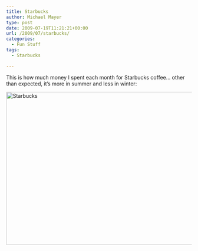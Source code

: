 ```yaml
---
title: Starbucks
author: Michael Mayer
type: post
date: 2009-07-19T11:21:21+00:00
url: /2009/07/starbucks/
categories:
  - Fun Stuff
tags:
  - Starbucks

---
```

This is how much money I spent each month for Starbucks coffee&#8230; other than expected, it&#8217;s more in summer and less in winter:

<img class="size-full wp-image-1004 alignnone" title="Starbucks" src="https://blog.liquidbytes.net/wp-content/uploads/2009/07/starbucks.png" alt="Starbucks" width="550" height="415" srcset="/wp-content/uploads/2009/07/starbucks.png 550w, /wp-content/uploads/2009/07/starbucks-500x377.png 500w" sizes="(max-width: 550px) 100vw, 550px" />